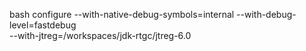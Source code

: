 bash configure --with-native-debug-symbols=internal --with-debug-level=fastdebug \
  --with-jtreg=/workspaces/jdk-rtgc/jtreg-6.0
